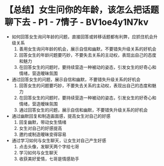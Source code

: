 # 【总结】女生问你的年龄，该怎么把话题聊下去 - P1 - 7情子 - BV1oe4y1N7kv

-   如何回答女生询问年龄的问题，直接回答或转移话题都有利弊，应抓住机会升级关系
    1.  善用女生询问年龄的机会，展示自信和幽默，不要错失升级关系的好机会
    2.  回答女生的年龄问题要巧妙，不要失去关系的主动权，表现出自己的态度和魅力
    3.  在回答女生的问题时，要持续营造一种被动的姿态，引发女生的好奇心和情绪，营造暧昧氛围
-   通过回答女生的问题，展示自信和幽默，不要错失升级关系的好机会
    1.  回答女生的问题要巧妙，不要失去关系的主动权，表现出自己的态度和魅力
    2.  在回答女生的问题时，要持续营造一种被动的姿态，引发女生的好奇心和情绪，营造暧昧氛围
    3.  通过回答女生的问题，展示自信和幽默，不要错失升级关系的好机会
-   通过幽默回复和制造画面感，提高女生对自己的好感
    1.  回复幽默，带动女生情绪
    2.  女生对自己的好感提高
    3.  邀约或制造暧昧变得容易
-   通过学习如何与女生聊天，让女生对自己产生好感
    1.  点击头像，发聊天两个字给七哥
    2.  学习如何与女生聊天
    3.  收获美好爱情，七哥是情感助手